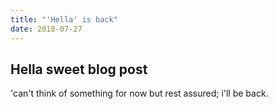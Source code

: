 ```yaml
---
title: "'Hella' is back"
date: 2018-07-27
---
```

## Hella sweet blog post

'can't think of something for now but rest assured; i'll be back.
